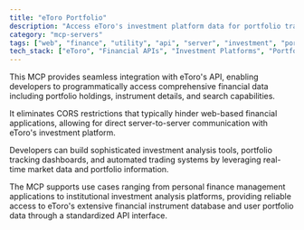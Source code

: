 ```yaml
---
title: "eToro Portfolio"
description: "Access eToro's investment platform data for portfolio tracking and financial analysis via API integration without CORS restrictions."
category: "mcp-servers"
tags: ["web", "finance", "utility", "api", "server", "investment", "portfolio tracking", "financial analysis"]
tech_stack: ["eToro", "Financial APIs", "Investment Platforms", "Portfolio Management", "Market Data", "Real-time Data"]
---
```


This MCP provides seamless integration with eToro's API, enabling developers to programmatically access comprehensive financial data including portfolio holdings, instrument details, and search capabilities. 

It eliminates CORS restrictions that typically hinder web-based financial applications, allowing for direct server-to-server communication with eToro's investment platform.

Developers can build sophisticated investment analysis tools, portfolio tracking dashboards, and automated trading systems by leveraging real-time market data and portfolio information. 

The MCP supports use cases ranging from personal finance management applications to institutional investment analysis platforms, providing reliable access to eToro's extensive financial instrument database and user portfolio data through a standardized API interface.